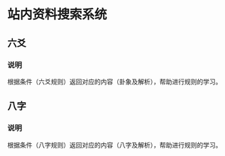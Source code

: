 # 站内资料搜索系统

## 六爻

### 说明

根据条件（六爻规则）返回对应的内容（卦象及解析），帮助进行规则的学习。

## 八字

### 说明

根据条件（八字规则）返回对应的内容（八字及解析），帮助进行规则的学习。